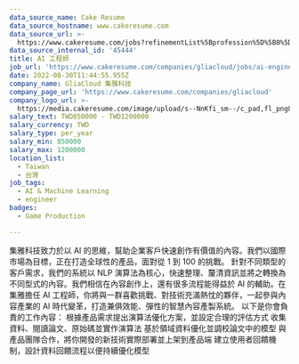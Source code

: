 ```yaml
---
data_source_name: Cake Resume
data_source_hostname: www.cakeresume.com
data_source_url: >-
  https://www.cakeresume.com/jobs?refinementList%5Bprofession%5D%5B0%5D=game-production&range%5Bsalary_range%5D%5Bmin%5D=1000000
data_source_internal_id: '45444'
title: AI 工程師
job_url: 'https://www.cakeresume.com/companies/gliacloud/jobs/ai-engineer-f77f93'
date: 2022-08-30T11:44:55.955Z
company_name: GliaCloud 集雅科技
company_page_url: 'https://www.cakeresume.com/companies/gliacloud'
company_logo_url: >-
  https://media.cakeresume.com/image/upload/s--NnKfi_sm--/c_pad,fl_png8,h_200,w_200/v1565941306/toliwpxmw5sg8nrwuujs.png
salary_text: TWD850000 - TWD1200000
salary_currency: TWD
salary_type: per_year
salary_min: 850000
salary_max: 1200000
location_list:
  - Taiwan
  - 台灣
job_tags:
  - AI & Machine Learning
  - engineer
badges:
  - Game Production

---
```


集雅科技致力於以 AI 的思維，幫助企業客戶快速創作有價值的內容。我們以國際市場為目標，正在打造全球性的產品，面對從 1 到 100 的挑戰。 針對不同類型的客戶需求，我們的系統以 NLP 演算法為核心，快速整理、釐清資訊並將之轉換為不同型式的內容。我們相信在內容創作上，還有很多流程能得益於 AI 的輔助。在集雅擔任 AI 工程師，你將與一群喜歡挑戰、對技術充滿熱忱的夥伴，一起參與內容產業的 AI 時代變革，打造兼俱效能、彈性的智慧內容產製系統。 以下是你會負責的工作內容： 根據產品需求提出演算法優化方案，並設定合理的評估方式 收集資料、閱讀論文、原始碼並實作演算法 基於領域資料優化並調校論文中的模型 與產品團隊合作，將你開發的新技術實際部署並上架到產品端 建立使用者回饋機制，設計資料回饋流程以便持續優化模型